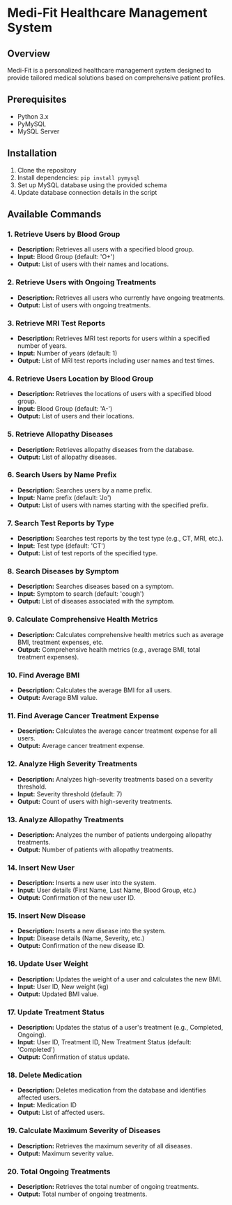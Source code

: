 # Medi-Fit Healthcare Management System

## Overview
Medi-Fit is a personalized healthcare management system designed to provide tailored medical solutions based on comprehensive patient profiles.

## Prerequisites
- Python 3.x
- PyMySQL
- MySQL Server

## Installation
1. Clone the repository
2. Install dependencies: `pip install pymysql`
3. Set up MySQL database using the provided schema
4. Update database connection details in the script

## Available Commands

### 1. **Retrieve Users by Blood Group**
- **Description:** Retrieves all users with a specified blood group.
- **Input:** Blood Group (default: 'O+')
- **Output:** List of users with their names and locations.

### 2. **Retrieve Users with Ongoing Treatments**
- **Description:** Retrieves all users who currently have ongoing treatments.
- **Output:** List of users with ongoing treatments.

### 3. **Retrieve MRI Test Reports**
- **Description:** Retrieves MRI test reports for users within a specified number of years.
- **Input:** Number of years (default: 1)
- **Output:** List of MRI test reports including user names and test times.

### 4. **Retrieve Users Location by Blood Group**
- **Description:** Retrieves the locations of users with a specified blood group.
- **Input:** Blood Group (default: 'A-')
- **Output:** List of users and their locations.

### 5. **Retrieve Allopathy Diseases**
- **Description:** Retrieves allopathy diseases from the database.
- **Output:** List of allopathy diseases.

### 6. **Search Users by Name Prefix**
- **Description:** Searches users by a name prefix.
- **Input:** Name prefix (default: 'Jo')
- **Output:** List of users with names starting with the specified prefix.

### 7. **Search Test Reports by Type**
- **Description:** Searches test reports by the test type (e.g., CT, MRI, etc.).
- **Input:** Test type (default: 'CT')
- **Output:** List of test reports of the specified type.

### 8. **Search Diseases by Symptom**
- **Description:** Searches diseases based on a symptom.
- **Input:** Symptom to search (default: 'cough')
- **Output:** List of diseases associated with the symptom.

### 9. **Calculate Comprehensive Health Metrics**
- **Description:** Calculates comprehensive health metrics such as average BMI, treatment expenses, etc.
- **Output:** Comprehensive health metrics (e.g., average BMI, total treatment expenses).

### 10. **Find Average BMI**
- **Description:** Calculates the average BMI for all users.
- **Output:** Average BMI value.

### 11. **Find Average Cancer Treatment Expense**
- **Description:** Calculates the average cancer treatment expense for all users.
- **Output:** Average cancer treatment expense.

### 12. **Analyze High Severity Treatments**
- **Description:** Analyzes high-severity treatments based on a severity threshold.
- **Input:** Severity threshold (default: 7)
- **Output:** Count of users with high-severity treatments.

### 13. **Analyze Allopathy Treatments**
- **Description:** Analyzes the number of patients undergoing allopathy treatments.
- **Output:** Number of patients with allopathy treatments.

### 14. **Insert New User**
- **Description:** Inserts a new user into the system.
- **Input:** User details (First Name, Last Name, Blood Group, etc.)
- **Output:** Confirmation of the new user ID.

### 15. **Insert New Disease**
- **Description:** Inserts a new disease into the system.
- **Input:** Disease details (Name, Severity, etc.)
- **Output:** Confirmation of the new disease ID.

### 16. **Update User Weight**
- **Description:** Updates the weight of a user and calculates the new BMI.
- **Input:** User ID, New weight (kg)
- **Output:** Updated BMI value.

### 17. **Update Treatment Status**
- **Description:** Updates the status of a user's treatment (e.g., Completed, Ongoing).
- **Input:** User ID, Treatment ID, New Treatment Status (default: 'Completed')
- **Output:** Confirmation of status update.

### 18. **Delete Medication**
- **Description:** Deletes medication from the database and identifies affected users.
- **Input:** Medication ID
- **Output:** List of affected users.

### 19. **Calculate Maximum Severity of Diseases**
- **Description:** Retrieves the maximum severity of all diseases.
- **Output:** Maximum severity value.

### 20. **Total Ongoing Treatments**
- **Description:** Retrieves the total number of ongoing treatments.
- **Output:** Total number of ongoing treatments.
